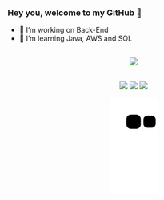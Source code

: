 ### Hey you, welcome to my GitHub 👋


- 🔭 I’m working on Back-End
- 🌱 I’m learning Java, AWS and SQL

##
<div align="center">
  <a href="https://github.com/Hemylli">
  <img height="180em" src="https://github-readme-stats.vercel.app/api?username=Hemylli&show_icons=true&theme=dracula&include_all_commits=true&count_private=true"/> 
  
  ##
 
<div align="center"> 
  <a href="https://instagram.com/_hemylli" target="_blank"><img src="https://img.shields.io/badge/-Instagram-%23E4405F?style=for-the-badge&logo=instagram&logoColor=white" target="_blank"></a>
 <!-- <a href="https://discord.gg/" target="_blank"><img src="https://img.shields.io/badge/Discord-7289DA?style=for-the-badge&logo=discord&logoColor=white" target="_blank"></a> -->
  <a href = "mailto:souhemylli@yahoo.com"><img src="https://img.shields.io/badge/-Gmail-%23333?style=for-the-badge&logo=gmail&logoColor=white" target="_blank"></a>
  <a href="https://www.linkedin.com/in/hemylli/" target="_blank"><img src="https://img.shields.io/badge/-LinkedIn-%230077B5?style=for-the-badge&logo=linkedin&logoColor=white" target="_blank"></a> 
 
  ![Snake animation](https://github.com/rafaballerini/rafaballerini/blob/output/github-contribution-grid-snake.svg)
 
</div>
